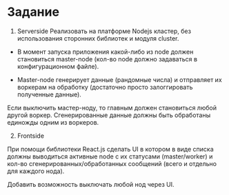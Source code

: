# Задание
1) Serverside
Реализовать на платформе Nodejs кластер, без использования сторонних библиотек и модуля cluster.

+ В момент запуска приложения какой-либо из node должен становиться master-node (кол-во node должно задаваться в конфигурационном файле). 

+ Master-node генерирует данные (рандомные числа) и отправляет их воркерам на обработку (достаточно просто залоггировать полученные данные).

Если выключить мастер-ноду, то главным должен становиться любой другой воркер. Сгенерированные данные должны быть обработаны единожды одним из воркеров.

2) Frontside

При помощи библиотеки React.js сделать UI в котором в виде списка должны выводиться активные node с их статусами (master/worker) и кол-во сгенерированных/обработанных сообщений (всего и отдельно для каждого нода).

Добавить возможность выключать любой нод через UI.